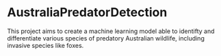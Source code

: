 # AustraliaPredatorDetection
This project aims to create a machine learning model able to identifty and differentiate various species of predatory Australian wildlife, including invasive species like foxes.
